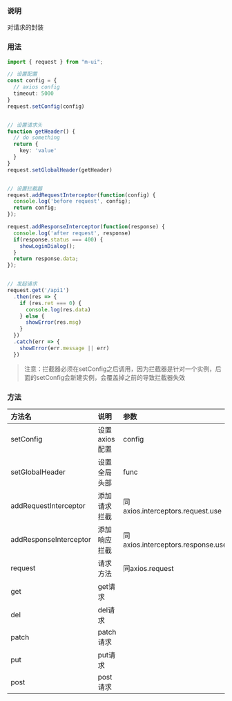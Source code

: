 ### 说明
对请求的封装

### 用法
```ts
import { request } from "m-ui";

// 设置配置
const config = {
  // axios config
  timeout: 5000
}
request.setConfig(config)


// 设置请求头
function getHeader() {
  // do something
  return { 
    key: 'value'
  }
}
request.setGlobalHeader(getHeader)


// 设置拦截器
request.addRequestInterceptor(function(config) {
  console.log('before request', config);
  return config;
});

request.addResponseInterceptor(function(response) {
  console.log('after request', response)
  if(response.status === 400) {
    showLoginDialog();
  }
  return response.data;
});


// 发起请求
request.get('/api1')
  .then(res => {
    if (res.ret === 0) {
      console.log(res.data)
    } else {
      showError(res.msg)
    }
  })
  .catch(err => {
    showError(err.message || err)
  })
```

> 注意：拦截器必须在setConfig之后调用，因为拦截器是针对一个实例，后面的setConfig会新建实例，会覆盖掉之前的导致拦截器失效

### 方法

| 方法名 | 说明 | 参数 |
| :---- | :---- | :---- |
| setConfig | 设置axios配置 | config |
| setGlobalHeader | 设置全局头部 | func |
| addRequestInterceptor | 添加请求拦截 | 同axios.interceptors.request.use |
| addResponseInterceptor | 添加响应拦截 | 同axios.interceptors.response.use |
| request | 请求方法 | 同axios.request |
| get | get请求 |  |
| del | del请求 |  |
| patch | patch请求 |  |
| put | put请求 |  |
| post | post请求 |  |

